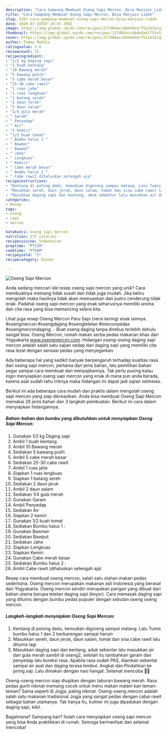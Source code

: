 ```yaml
---
description: "Cara Gampang Membuat Oseng Sapi Mercon, Bisa Manjain Lidah"
title: "Cara Gampang Membuat Oseng Sapi Mercon, Bisa Manjain Lidah"
slug: 5347-cara-gampang-membuat-oseng-sapi-mercon-bisa-manjain-lidah
date: 2020-07-10T07:19:47.709Z
image: https://img-global.cpcdn.com/recipes/227d84accb6de9a4/751x532cq70/oseng-sapi-mercon-foto-resep-utama.jpg
thumbnail: https://img-global.cpcdn.com/recipes/227d84accb6de9a4/751x532cq70/oseng-sapi-mercon-foto-resep-utama.jpg
cover: https://img-global.cpcdn.com/recipes/227d84accb6de9a4/751x532cq70/oseng-sapi-mercon-foto-resep-utama.jpg
author: Tommy Mathis
ratingvalue: 3.6
reviewcount: 15
recipeingredient:
- "1/2 kg Daging sapi"
- "1 buah kentang"
- "10 Bawang merah"
- "5 bawang putih"
- "5 cabe merah besar"
- "25-30 cabe rawit"
- "1 ruas jahe"
- "1 ruas lengkuas"
- "1 batang sereh"
- "2 daun jeruk"
- "2 daun salam"
- "1/4 gula merah"
- " Garam"
- " Penyedap"
- " Air"
- "2 kemiri"
- "1/2 buah tomat"
- " Bumbu halus 1 "
- " Bawmer"
- " Bawput"
- " Jahe"
- " Lengkuas"
- " Kemiri"
- " Cabe merah besar"
- " Bumbu halus 2 "
- " Cabe rawit dihaluskan setengah aja"
recipeinstructions:
- "Kentang di potong dadu, kemudian digoreng sampai matang. Lalu Tumis bumbu halus 1 dan 2 berbarengan sampai harum"
- "Masukkan sereh, daun jeruk, daun salam, tomat dan sisa cabe rawit lalu ditumis lagi"
- "Masukkan daging sapi dan kentang, aduk sebentar lalu masukkan air dan gula merah sambil di oseng2, setelah itu tambahkan garam dan penyedap lalu koreksi rasa. Apabila rasa sudah PAS, diamkan sebentar sampai air asat dan daging terasa lembut. Angkat dan Pindahkan ke piring saji. Lalu dimakan dengan nasi hangat. Selamat mencoba 👍🏻"
categories:
- Resep
tags:
- oseng
- sapi
- mercon

katakunci: oseng sapi mercon 
nutrition: 272 calories
recipecuisine: Indonesian
preptime: "PT21M"
cooktime: "PT56M"
recipeyield: "3"
recipecategory: Dinner

---
```



![Oseng Sapi Mercon](https://img-global.cpcdn.com/recipes/227d84accb6de9a4/751x532cq70/oseng-sapi-mercon-foto-resep-utama.jpg)

Anda sedang mencari ide resep oseng sapi mercon yang unik? Cara membuatnya memang tidak susah dan tidak juga mudah. Jika keliru mengolah maka hasilnya tidak akan memuaskan dan justru cenderung tidak enak. Padahal oseng sapi mercon yang enak seharusnya memiliki aroma dan cita rasa yang bisa memancing selera kita.

Lihat juga resep Oseng Mercon Paru Sapi (versi kering) enak lainnya. #osengmercon #osengdaging #osengtetelan #merconpedas #osengmercondaging. - Buat oseng daging tanpa direbus terlebih dahulu sangat bisa. Oseng Mercon, rumah makan serba pedas makanan khas dari Yogyakarta www.osengmercon.com. Hidangan oseng-oseng daging sapi mercon adalah salah satu sajian sedap dari daging sapi yang memiliki cita rasa lezat dengan sensasi pedas yang menyegarkan.

Ada beberapa hal yang sedikit banyak berpengaruh terhadap kualitas rasa dari oseng sapi mercon, pertama dari jenis bahan, lalu pemilihan bahan segar sampai cara membuat dan menyajikannya. Tak perlu pusing kalau ingin menyiapkan oseng sapi mercon yang enak di mana pun anda berada, karena asal sudah tahu triknya maka hidangan ini dapat jadi sajian istimewa.


Berikut ini ada beberapa cara mudah dan praktis dalam mengolah oseng sapi mercon yang siap dikreasikan. Anda bisa membuat Oseng Sapi Mercon memakai 26 jenis bahan dan 3 langkah pembuatan. Berikut ini cara dalam menyiapkan hidangannya.

<!--inarticleads1-->

##### Bahan-bahan dan bumbu yang dibutuhkan untuk menyiapkan Oseng Sapi Mercon:

1. Gunakan 1/2 kg Daging sapi
1. Ambil 1 buah kentang
1. Ambil 10 Bawang merah
1. Sediakan 5 bawang putih
1. Ambil 5 cabe merah besar
1. Sediakan 25-30 cabe rawit
1. Ambil 1 ruas jahe
1. Siapkan 1 ruas lengkuas
1. Siapkan 1 batang sereh
1. Sediakan 2 daun jeruk
1. Ambil 2 daun salam
1. Sediakan 1/4 gula merah
1. Gunakan  Garam
1. Ambil  Penyedap
1. Sediakan  Air
1. Siapkan 2 kemiri
1. Gunakan 1/2 buah tomat
1. Sediakan  Bumbu halus 1 :
1. Gunakan  Bawmer
1. Sediakan  Bawput
1. Sediakan  Jahe
1. Siapkan  Lengkuas
1. Siapkan  Kemiri
1. Gunakan  Cabe merah besar
1. Sediakan  Bumbu halus 2 :
1. Ambil  Cabe rawit (dihaluskan setengah aja)


Resep cara membuat oseng mercon, salah satu olahan makan pedas sederhana. Oseng mercon merupakan makanan asli Indonesia yang berasal dari Yogyakarta. Oseng mercon sendiri merupakan pangan yang dibuat dari bahan utama berupa tetelan daging sapi (koyor). Cara memasak daging sapi yang ditumis dengan bumbu pedas populer dengan sebutan oseng oseng mercon. 

<!--inarticleads2-->

##### Langkah-langkah menyiapkan Oseng Sapi Mercon:

1. Kentang di potong dadu, kemudian digoreng sampai matang. Lalu Tumis bumbu halus 1 dan 2 berbarengan sampai harum
1. Masukkan sereh, daun jeruk, daun salam, tomat dan sisa cabe rawit lalu ditumis lagi
1. Masukkan daging sapi dan kentang, aduk sebentar lalu masukkan air dan gula merah sambil di oseng2, setelah itu tambahkan garam dan penyedap lalu koreksi rasa. Apabila rasa sudah PAS, diamkan sebentar sampai air asat dan daging terasa lembut. Angkat dan Pindahkan ke piring saji. Lalu dimakan dengan nasi hangat. Selamat mencoba 👍🏻


Oseng-oseng mercon siap disajikan dengan taburan bawang merah. Rasa pedas gurih nikmat memang cocok untuk menu makan malam kan teman-teman? Sama seperti di Jogja, paling nikmat. Oseng-oseng mercon adalah salah satu makanan tradisional Jogja yang sangat pedas dengan cabai rawit sebagai bahan utamanya. Tak hanya itu, kuliner ini juga dipadukan dengan daging sapi, kikil. 

Bagaimana? Gampang kan? Itulah cara menyiapkan oseng sapi mercon yang bisa Anda praktikkan di rumah. Semoga bermanfaat dan selamat mencoba!
